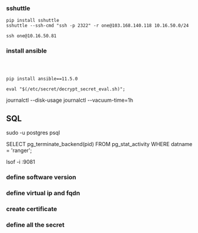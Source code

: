 
### sshuttle
```
pip install sshuttle
sshuttle --ssh-cmd "ssh -p 2322" -r one@103.168.140.118 10.16.50.0/24
```

```
ssh one@10.16.50.81
```


### install ansible
```



pip install ansible==11.5.0

eval "$(/etc/secret/decrypt_secret_eval.sh)"; 
```
journalctl --disk-usage
journalctl --vacuum-time=1h


## SQL
sudo -u postgres psql

SELECT pg_terminate_backend(pid)
FROM pg_stat_activity
WHERE datname = 'ranger';


lsof -i :9081

### define software version


### define virtual ip and fqdn

### create certificate 


### define all the secret



